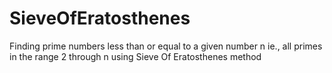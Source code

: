 # SieveOfEratosthenes
Finding prime numbers less than or equal to a given number n ie., all primes in the range 2 through n using Sieve Of Eratosthenes method
